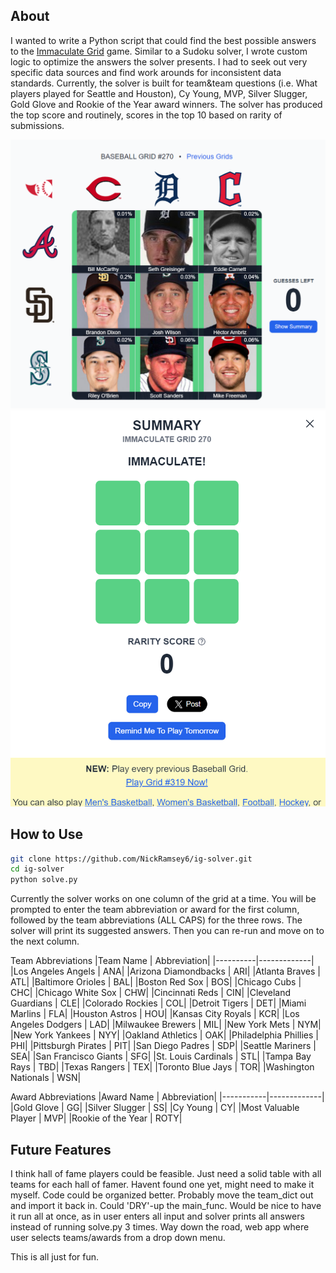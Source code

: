 ## About
I wanted to write a Python script that could find the best possible answers to the [Immaculate Grid](https://www.immaculategrid.com/) game. Similar to a Sudoku solver, I wrote custom logic to optimize the answers the solver presents. I had to seek out very specific data sources and find work arounds for inconsistent data standards. Currently, the solver is built for team&team questions (i.e. What players played for Seattle and Houston), Cy Young, MVP, Silver Slugger, Gold Glove and Rookie of the Year award winners. The solver has produced the top score and routinely, scores in the top 10 based on rarity of submissions.

![Top Grid](assets/top-grid.png)
![Top Grid Score](assets/top-grid-score.png)

## How to Use
```bash
git clone https://github.com/NickRamsey6/ig-solver.git
cd ig-solver
python solve.py
```
Currently the solver works on one column of the grid at a time. You will be prompted to enter the team abbreviation or award for the first column, followed by the team abbreviations (ALL CAPS) for the three rows. The solver will print its suggested answers. Then you can re-run and move on to the next column.

Team Abbreviations
|Team Name | Abbreviation|
|----------|-------------|
|Los Angeles Angels | ANA|
|Arizona Diamondbacks | ARI|
|Atlanta Braves | ATL|
|Baltimore Orioles | BAL|
|Boston Red Sox | BOS|
|Chicago Cubs | CHC|
|Chicago White Sox | CHW|
|Cincinnati Reds | CIN|
|Cleveland Guardians | CLE|
|Colorado Rockies | COL|
|Detroit Tigers | DET|
|Miami Marlins | FLA|
|Houston Astros | HOU|
|Kansas City Royals | KCR|
|Los Angeles Dodgers | LAD|
|Milwaukee Brewers | MIL|
|New York Mets | NYM|
|New York Yankees | NYY|
|Oakland Athletics | OAK|
|Philadelphia Phillies | PHI|
|Pittsburgh Pirates | PIT|
|San Diego Padres | SDP|
|Seattle Mariners | SEA|
|San Francisco Giants | SFG|
|St. Louis Cardinals | STL|
|Tampa Bay Rays | TBD|
|Texas Rangers | TEX|
|Toronto Blue Jays | TOR|
|Washington Nationals | WSN|

Award Abbreviations
|Award Name | Abbreviation|
|-----------|-------------|
|Gold Glove | GG|
|Silver Slugger | SS|
|Cy Young | CY|
|Most Valuable Player | MVP|
|Rookie of the Year | ROTY|

## Future Features
I think hall of fame players could be feasible. Just need a solid table with all teams for each hall of famer. Havent found one yet, might need to make it myself. Code could be organized better. Probably move the team_dict out and import it back in. Could 'DRY'-up the main_func. Would be nice to have it run all at once, as in user enters all input and solver prints all answers instead of running solve.py 3 times. Way down the road, web app where user selects teams/awards from a drop down menu. 

This is all just for fun. 
